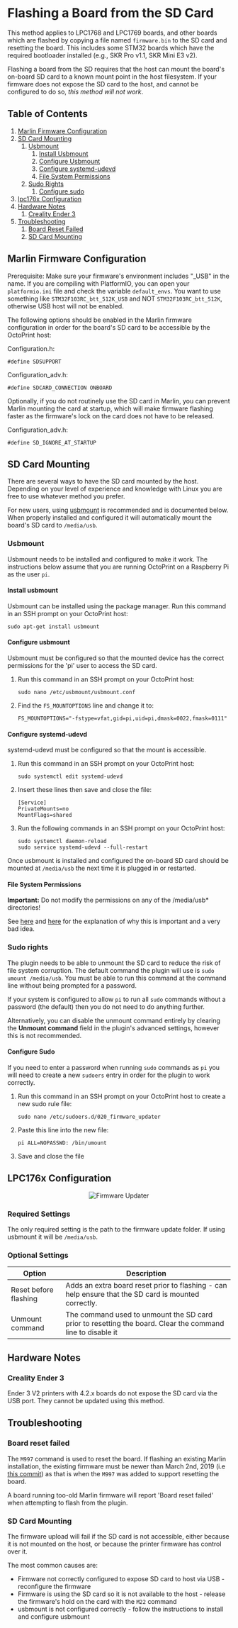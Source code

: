 # Flashing a Board from the SD Card

This method applies to LPC1768 and LPC1769 boards, and other boards which are flashed by copying a file named `firmware.bin` to the SD card and resetting the board.  This includes some STM32 boards which have the required bootloader installed (e.g., SKR Pro v1.1, SKR Mini E3 v2).

Flashing a board from the SD requires that the host can mount the board's on-board SD card to a known mount point in the host filesystem.  If your firmware does not expose the SD card to the host, and cannot be configured to do so, *this method will not work*.

## Table of Contents
1. [Marlin Firmware Configuration](#marlin-firmware-configuration)
1. [SD Card Mounting](#sd-card-mounting)
   1. [Usbmount](#usbmount)
      1. [Install Usbmount](#install-usbmount)
      1. [Configure Usbmount](#configure-usbmount)
      1. [Configure systemd-udevd](#configure-systemd-udevd)
      1. [File System Permissions](#file-system-permissions)
   1. [Sudo Rights](#sudo-rights)
      1. [Configure sudo](#configure-sudo)
1. [lpc176x Configuration](#lpc176x-configuration)
1. [Hardware Notes](#hardware-notes)
   1. [Creality Ender 3](#creality-ender-3)
3. [Troubleshooting](#troubleshooting)
   1. [Board Reset Failed](#board-reset-failed)
   1. [SD Card Mounting](#sd-card-mounting)

## Marlin Firmware Configuration
Prerequisite: Make sure your firmware's environment includes "_USB" in the name. If you are compiling with PlatformIO, you can open your `platformio.ini` file and check the variable `default_envs`. You want to use something like `STM32F103RC_btt_512K_USB` and NOT `STM32F103RC_btt_512K`, otherwise USB host will not be enabled.

The following options should be enabled in the Marlin firmware configuration in order for the board's SD card to be accessible by the OctoPrint host:

Configuration.h:
```
#define SDSUPPORT
```

Configuration_adv.h:
```
#define SDCARD_CONNECTION ONBOARD
```

Optionally, if you do not routinely use the SD card in Marlin, you can prevent Marlin mounting the card at startup, which will make firmware flashing faster as the firmware's lock on the card does not have to be released.

Configuration_adv.h:
```
#define SD_IGNORE_AT_STARTUP 
```

## SD Card Mounting
There are several ways to have the SD card mounted by the host.  Depending on your level of experience and knowledge with Linux you are free to use whatever method you prefer.

For new users, using [usbmount](https://github.com/rbrito/usbmount) is recommended and is documented below.  When properly installed and configured it will automatically mount the board's SD card to `/media/usb`.

### Usbmount
Usbmount needs to be installed and configured to make it work.  The instructions below assume that you are running OctoPrint on a Raspberry Pi as the user `pi`.

#### Install usbmount
Usbmount can be installed using the package manager.  Run this command in an SSH prompt on your OctoPrint host:

   `sudo apt-get install usbmount`

#### Configure usbmount
Usbmount must be configured so that the mounted device has the correct permissions for the 'pi' user to access the SD card.

1. Run this command in an SSH prompt on your OctoPrint host:

   `sudo nano /etc/usbmount/usbmount.conf`

1. Find the `FS_MOUNTOPTIONS` line and change it to:
   
   `FS_MOUNTOPTIONS="-fstype=vfat,gid=pi,uid=pi,dmask=0022,fmask=0111"`

#### Configure systemd-udevd
systemd-udevd must be configured so that the mount is accessible.

1. Run this command in an SSH prompt on your OctoPrint host:

   `sudo systemctl edit systemd-udevd`
   
1. Insert these lines then save and close the file:
   ```
   [Service]
   PrivateMounts=no
   MountFlags=shared
   ```

1. Run the following commands in an SSH prompt on your OctoPrint host:
   ```
   sudo systemctl daemon-reload
   sudo service systemd-udevd --full-restart
   ```

Once usbmount is installed and configured the on-board SD card should be mounted at `/media/usb` the next time it is plugged in or restarted.

#### File System Permissions

**Important:** Do not modify the permissions on any of the /media/usb* directories!

See [here](https://github.com/OctoPrint/OctoPrint-FirmwareUpdater/issues/175#issuecomment-760949800) and [here](https://github.com/OctoPrint/OctoPrint-FirmwareUpdater/issues/175#issuecomment-761111117) for the explanation of why this is important and a very bad idea.

### Sudo rights
The plugin needs to be able to unmount the SD card to reduce the risk of file system corruption.  The default command the plugin will use is `sudo umount /media/usb`.  You must be able to run this command at the command line without being prompted for a password.

If your system is configured to allow `pi` to run all `sudo` commands without a password (the default) then you do not need to do anything further.

Alternatively, you can disable the unmount command entirely by clearing the **Unmount command** field in the plugin's advanced settings, however this is not recommended.

#### Configure Sudo
If you need to enter a password when running `sudo` commands as `pi` you will need to create a new `sudoers` entry in order for the plugin to work correctly.

1. Run this command in an SSH prompt on your OctoPrint host to create a new sudo rule file:

   `sudo nano /etc/sudoers.d/020_firmware_updater`
   
2. Paste this line into the new file:

   `pi ALL=NOPASSWD: /bin/umount`
   
3. Save and close the file

## LPC176x Configuration
<p align="center">
  <img alt="Firmware Updater" src="../extras/img/lpc176x.png">
</p>

### Required Settings
The only required setting is the path to the firmware update folder.  If using usbmount it will be `/media/usb`.

### Optional Settings
| Option | Description |
| --- | --- |
| Reset before flashing | Adds an extra board reset prior to flashing - can help ensure that the SD card is mounted correctly. |
| Unmount command | The command used to unmount the SD card prior to resetting the board.  Clear the command line to disable it |

## Hardware Notes
### Creality Ender 3
Ender 3 V2 printers with 4.2.x boards do not expose the SD card via the USB port.  They cannot be updated using this method.

## Troubleshooting
### Board reset failed
The `M997` command is used to reset the board.  If flashing an existing Marlin installation, the existing firmware must be newer than March 2nd, 2019 (i.e [this commit](https://github.com/MarlinFirmware/Marlin/pull/13281)) as that is when the `M997` was added to support resetting the board.

A board running too-old Marlin firmware will report 'Board reset failed' when attempting to flash from the plugin.

### SD Card Mounting
The firmware upload will fail if the SD card is not accessible, either because it is not mounted on the host, or because the printer firmware has control over it.

The most common causes are:
* Firmware not correctly configured to expose SD card to host via USB - reconfigure the firmware
* Firmware is using the SD card so it is not available to the host - release the firmware's hold on the card with the `M22` command
* usbmount is not configured correctly - follow the instructions to install and configure usbmount

